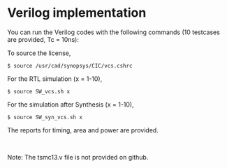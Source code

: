 # Verilog implementation

You can run the Verilog codes with the following commands (10 testcases are provided, Tc = 10ns):

To source the license,

`$ source /usr/cad/synopsys/CIC/vcs.cshrc`

For the RTL simulation (x = 1-10),

`$ source SW_vcs.sh x`

For the simulation after Synthesis (x = 1-10),

`$ source SW_syn_vcs.sh x`

The reports for timing, area and power are provided.

<br/>

Note: The tsmc13.v file is not provided on github.
